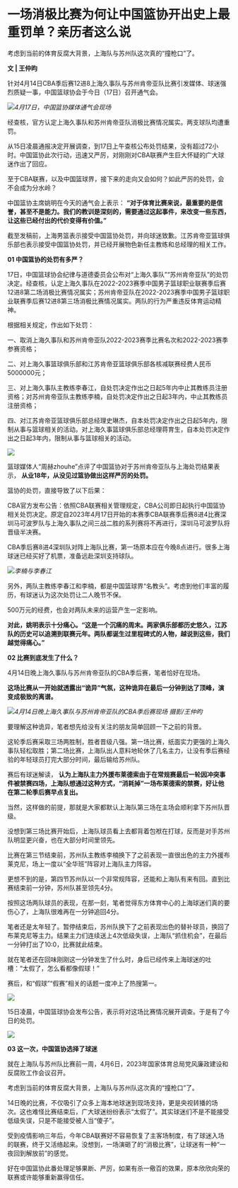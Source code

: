# 一场消极比赛为何让中国篮协开出史上最重罚单？亲历者这么说

考虑到当前的体育反腐大背景，上海队与苏州队这次真的“撞枪口”了。

**文 | 王仲昀**

针对4月14日CBA季后赛12进8上海久事队与苏州肯帝亚队比赛引发媒体、球迷强烈质疑一事，中国篮球协会于今日（17日）召开通气会。

![](https://inews.gtimg.com/newsapp_bt/0/15778903617/1000)_4月17日，中国篮协媒体通气会现场_

经查核，官方认定上海久事队和苏州肯帝亚队消极比赛情况属实。两支球队均遭重罚。

从15日凌晨通报决定开展调查，到17日上午查核公布处罚结果，没有超过72小时。中国篮协此次行动，迅速又严厉，对刚刚对CBA联赛产生巨大怀疑的广大球迷作出了回应。

至于CBA联赛，以及中国篮球界，接下来的走向又会如何？如此严厉的处罚，会不会成为分水岭？

中国篮协主席姚明在今天的通气会上表示：
**“对于体育比赛来说，最重要的是信誉，甚至不是能力。我们的教训是深刻的，需要通过这起事件，来改变一些东西，让这些已经付出的代价变得有价值。”**

截至发稿前，上海男篮表示接受中国篮协处罚，并向球迷致歉。江苏肯帝亚篮球俱乐部也表示接受中国篮协处罚，并已经开展物色新任主教练和总经理的相关工作。

**01 中国篮协的处罚有多严？**

17日，中国篮球协会纪律与道德委员会公布对“上海久事队”“苏州肯帝亚队”的处罚决定。经查核，认定上海久事队在2022-2023赛季中国男子篮球职业联赛季后赛12进8第二场消极比赛情况属实；苏州肯帝亚队在2022-2023赛季中国男子篮球职业联赛季后赛12进8第三场消极比赛情况属实。两队的行为严重违反体育运动精神。

根据相关规定，作出如下处罚：

一、取消上海久事队和苏州肯帝亚队2022-2023赛季比赛名次和2022-2023赛季参赛资格；

二、对上海久事篮球俱乐部和江苏肯帝亚篮球俱乐部各核减联赛经费人民币5000000元；

三、对上海久事队主教练李春江，自处罚决定作出之日起5年内中止其教练员注册资格；对苏州肯帝亚队主教练李楠，自处罚决定作出之日起3年内，中止其教练员注册资格；

四、对江苏肯帝亚篮球俱乐部总经理史琳杰，自本处罚决定作出之日起5年内，限制从事与篮球相关的活动。对上海久事篮球俱乐部总经理蒋育生，自本处罚决定作出之日起3年内，限制从事与篮球相关的活动。

![](https://inews.gtimg.com/newsapp_bt/0/15778903619/1000)

篮球媒体人“周赫zhouhe”点评了中国篮协对于苏州肯帝亚队与上海处罚结果表示， **从业18年，从没见过篮协做出这样严厉的处罚。**

篮协的处罚，直接导致了以下后果：

CBA官方发布公告：依照CBA联赛相关管理规定，CBA公司即日起执行中国篮协相关处罚决定。原定自2023年4月17日开始的本赛季CBA联赛季后赛8进4比赛深圳马可波罗队与上海久事队之间三战二胜的系列赛将不再进行，深圳马可波罗队将晋级半决赛。

CBA季后赛8进4深圳队对阵上海队比赛，第一场原本应在今晚8点进行。很多上海球迷已经买好了机票，准备远赴深圳支持球队。

![](https://inews.gtimg.com/newsapp_bt/0/15778903624/1000)_李楠与李春江_

另外，两队主教练李春江和李楠，都是中国篮球界“名教头”。考虑到他们丰富的履历，有球迷认为这次处罚让二人晚节不保。

500万元的经费，也会对两队未来的运营产生一定影响。

**对此，姚明表示十分痛心。“这是一个沉痛的周末。两家俱乐部都历史悠久，江苏队的历史可以追溯到联赛元年。两队都诞生过里程碑式的人物，越说到这些，我们越觉得痛心。”**

**02 比赛到底发生了什么？**

4月14日晚上海久事队与苏州肯帝亚队的CBA季后赛，笔者恰好在现场。

**这场比赛从一开始就透露出“诡异”气氛，这种诡异在最后一分钟到达了顶峰，演变成极致的离谱。**

![](https://inews.gtimg.com/newsapp_bt/0/15778903733/1000)_4月14日晚上海久事队与苏州肯帝亚队的CBA季后赛现场
摄影/王仲昀_

要理解这种诡异，笔者想先给没有关注的朋友简单回顾一下之前的背景。

这轮季后赛采取三场两胜制，胜者晋级八强。第一场比赛，纸面实力更强的上海久事队轻松取胜；第二场比赛，上海队出人意料地轮休了几名主力，让没有季后赛经验的年轻球员打完大部分时间，最后输给苏州队。

赛后有球迷解读，
**认为上海队主力外援布莱德索由于在常规赛最后一轮因冲突事件被禁赛四场，上海队想通过这种方式，“消耗掉”一场布莱德索的禁赛，好让他在第二轮季后赛早点复出。**

当然，这样做的前提，那就是大家都默认上海队第三场在主场会顺利拿下苏州队晋级。

没想到第三场比赛开始后，上海队球员看上去都背着包袱在打球，反而是对手苏州队明显更兴奋，也在大部分时间里领先。

比赛在第三节结束前，苏州队主教练李楠换下了之前表现一直很出色的主力外援布莱克尼，场上一度以“全华班”阵容对上海队主力阵容。

更想不到的是，第四节苏州队以一个非常规阵容，还能和上海队有来有回。直到比赛结束前一分钟，苏州队甚至领先4分。

按照这场两队球员的表现，在那一刻，笔者觉得东方体育中心的上海球迷们真的要伤心了，上海队很难再在一分钟追回4分。

笔者还是太年轻了。暂停结束后，苏州队换下了之前表现出色的替补球员，换回了布莱克尼等主力。结果主力们连续送上4次低级失误，上海队“抓住机会”，在最后一分钟打出了10:0，比赛就此结束。

就在笔者还在回味刚刚这一分钟发生了什么时，身后已经传来上海球迷的吐槽：“太假了，怎么看都像假球！”

赛后，和“假球”“假赛”相关的话题一度冲上了热搜第一。

![](https://inews.gtimg.com/newsapp_bt/0/15778903736/1000)

15日凌晨，中国篮球协会发布公告，表示将对这场比赛情况展开调查。于是有了今日的处罚。

![](https://inews.gtimg.com/newsapp_bt/0/15778903738/1000)

**03 这一次，中国篮协选择了球迷**

就在上海队与苏州队比赛前一周，4月6日，2023年国家体育总局党风廉政建设和反腐败工作会议召开。

考虑到当前的体育反腐大背景，上海队与苏州队这次真的“撞枪口”了。

14日晚的比赛，不仅吸引了众多上海本地球迷到现场支持，更是央视转播的场次。这也难怪比赛结束后，广大球迷纷纷表示“太假了”。其实球迷们不是不能接受低级失误，只是不能接受被人当“傻子”。

受到疫情影响三年后，今年CBA联赛好不容易恢复了主客场制度，有了球迷入场的联赛，终于又活络起来。没想到，一场演砸了的“消极比赛”，让球迷有一种“一夜回到解放前”的感觉。

好在中国篮协此番处理足够果断、严厉，如果有杀一儆百的效果，原本欣欣向荣的联赛或许能够重新赢得信任。

